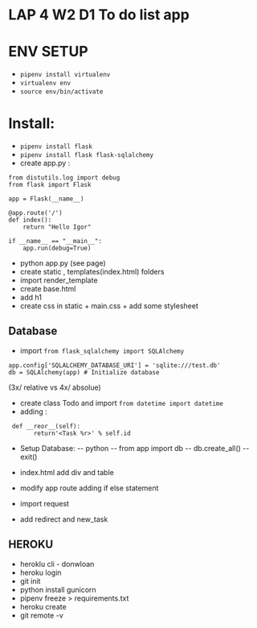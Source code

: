 # LAP 4 W2 D1 To do list app 

# ENV SETUP 
- `pipenv install virtualenv`
- `virtualenv env`
- `source env/bin/activate`

# Install:
- `pipenv install flask `
- `pipenv install flask flask-sqlalchemy`
- create app.py :
```
from distutils.log import debug
from flask import Flask

app = Flask(__name__)

@app.route('/')
def index():
    return "Hello Igor"

if __name__ == "__main__":
    app.run(debug=True)

```
- python app.py (see page)
- create static , templates(index.html) folders
- import render_template
- create base.html
- add h1
- create css in static + main.css + add some stylesheet
 
## Database
- import `from flask_sqlalchemy import SQLAlchemy`
 ```
 app.config['SQLALCHEMY_DATABASE_URI'] = 'sqlite:///test.db'
db = SQLAlchemy(app) # Initialize database 
``` 
(3x/ relative vs 4x/ absolue)

 - create class Todo and import `from datetime import datetime`
 - adding :
 ```
  def __reor__(self):
        return'<Task %r>' % self.id
```
- Setup Database: 
-- python 
-- from app import db 
-- db.create_all()
--exit()

- index.html add div and table 
- modify app route adding if else statement
- import request
- add redirect and new_task


## HEROKU 
- heroklu cli - donwloan 
- heroku login 
- git init 
- python install gunicorn
- pipenv freeze > requirements.txt 
- heroku create <name>
- git remote -v 
